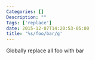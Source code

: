 ```yaml
---
Categories: []
Description: ""
Tags: ['replace']
date: 2015-12-07T14:20:53-05:00
title: '%s/foo/bar/g'
---
```

Globally replace all foo with bar

